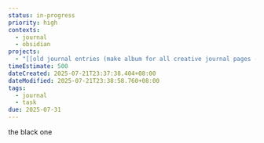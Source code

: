 ```yaml
---
status: in-progress
priority: high
contexts:
  - journal
  - obsidian
projects:
  - "[[old journal entries (make album for all creative journal pages - INCLUDE ALL PAGES)]]"
timeEstimate: 500
dateCreated: 2025-07-21T23:37:38.404+08:00
dateModified: 2025-07-21T23:38:58.760+08:00
tags:
  - journal
  - task
due: 2025-07-31
---
```


the black one

